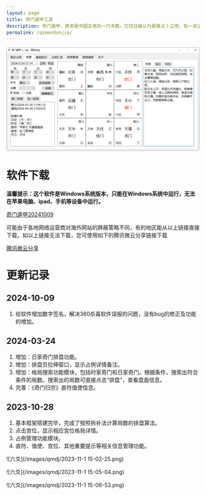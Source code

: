 ```yaml
---
layout: page
title: 奇门遁甲工具
description: 奇门遁甲，原来是中国古老的一门术数。它往往被认为是做占卜之用，有一说法是说《奇门遁甲》是中国古代人民在同大自然作斗争中，经过长期观察、反复验证，总结出来的一门传统珍贵文化遗产；按照功能划分，奇门遁甲有“理数奇门”和“法术奇门”两种。
permalink: /qimendunjia/
---
```


![奇门遁甲排盘工具](/images/qmdj/qmdj_cover.png)

# 软件下载

**温馨提示：这个软件是Windows系统版本，只能在Windows系统中运行，无法在苹果电脑、ipad、手机等设备中运行。**

[奇门遁甲20241009](/downloads/奇门遁甲20241009.zip)

可能由于各地网络运营商对海外网站的屏蔽策略不同，有的地区能从以上链接直接下载，如以上链接无法下载，您可使用如下的腾讯微云分享链接下载

[腾讯微云分享](https://share.weiyun.com/xnPX5ISO)

# 更新记录

## 2024-10-09

1. 给软件增加数字签名，解决360杀毒软件误报的问题，没有bug的修正及功能的增加。

## 2024-03-24

1. 增加：日家奇门排盘功能。
2. 增加：排盘页拉伸窗口，显示占例详情备注。
3. 增加：格局搜索功能模块，包括时家奇门和日家奇门。根据条件，搜索出符合条件的局数。搜索出的局数可直接点击“排盘”，查看盘面信息。
4. 完善：《奇门归宗》直符值使信息。

## 2023-10-28

1. 基本框架搭建完毕，完成了按照拆补法计算局数的排盘算法。
2. 点击宫位，显示相应宫位格局详情。
3. 占例管理功能模块。
4. 直符、值使、宫位、其他重要提示等相关信息管理功能。

![六爻](/images/qmdj/2023-11-1 15-02-25.png)

![六爻](/images/qmdj/2023-11-1 15-05-04.png)

![六爻](/images/qmdj/2023-11-1 15-06-53.png)